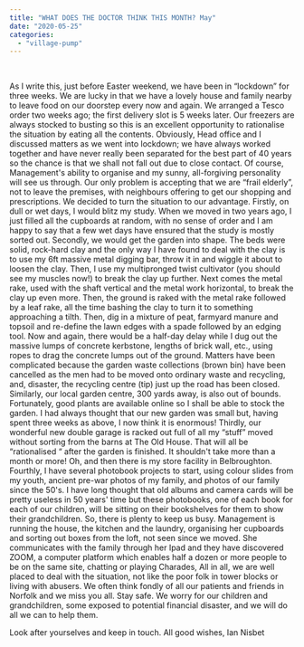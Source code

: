 ```yaml
---
title: "WHAT DOES THE DOCTOR THINK THIS MONTH? May"
date: "2020-05-25"
categories: 
  - "village-pump"
---
```


 

As I write this, just before Easter weekend, we have been in “lockdown” for three weeks. We are lucky in that we have a lovely house and family nearby to leave food on our doorstep every now and again. We arranged a Tesco order two weeks ago; the first delivery slot is 5 weeks later. Our freezers are always stocked to busting so this is an excellent opportunity to rationalise the situation by eating all the contents. Obviously, Head office and I discussed matters as we went into lockdown; we have always worked together and have never really been separated for the best part of 40 years so the chance is that we shall not fall out due to close contact. Of course, Management's ability to organise and my sunny, all-forgiving personality will see us through. Our only problem is accepting that we are “frail elderly”, not to leave the premises, with neighbours offering to get our shopping and prescriptions. We decided to turn the situation to our advantage. Firstly, on dull or wet days, I would blitz my study. When we moved in two years ago, I just filled all the cupboards at random, with no sense of order and I am happy to say that a few wet days have ensured that the study is mostly sorted out. Secondly, we would get the garden into shape. The beds were solid, rock-hard clay and the only way I have found to deal with the clay is to use my 6ft massive metal digging bar, throw it in and wiggle it about to loosen the clay. Then, I use my multipronged twist cultivator (you should see my muscles now!) to break the clay up further. Next comes the metal rake, used with the shaft vertical and the metal work horizontal, to break the clay up even more. Then, the ground is raked with the metal rake followed by a leaf rake, all the time bashing the clay to turn it to something approaching a tilth. Then, dig in a mixture of peat, farmyard manure and topsoil and re-define the lawn edges with a spade followed by an edging tool. Now and again, there would be a half-day delay while I dug out the massive lumps of concrete kerbstone, lengths of brick wall, etc., using ropes to drag the concrete lumps out of the ground. Matters have been complicated because the garden waste collections (brown bin) have been cancelled as the men had to be moved onto ordinary waste and recycling, and, disaster, the recycling centre (tip) just up the road has been closed. Similarly, our local garden centre, 300 yards away, is also out of bounds. Fortunately, good plants are available online so I shall be able to stock the garden. I had always thought that our new garden was small but, having spent three weeks as above, I now think it is enormous! Thirdly, our wonderful new double garage is racked out full of all my “stuff” moved without sorting from the barns at The Old House. That will all be “rationalised “ after the garden is finished. It shouldn't take more than a month or more! Oh, and then there is my store facility in Belbroughton. Fourthly, I have several photobook projects to start, using colour slides from my youth, ancient pre-war photos of my family, and photos of our family since the 50's. I have long thought that old albums and camera cards will be pretty useless in 50 years' time but these photobooks, one of each book for each of our children, will be sitting on their bookshelves for them to show their grandchildren. So, there is plenty to keep us busy. Management is running the house, the kitchen and the laundry, organising her cupboards and sorting out boxes from the loft, not seen since we moved. She communicates with the family through her Ipad and they have discovered ZOOM, a computer platform which enables half a dozen or more people to be on the same site, chatting or playing Charades, All in all, we are well placed to deal with the situation, not like the poor folk in tower blocks or living with abusers. We often think fondly of all our patients and friends in Norfolk and we miss you all. Stay safe. We worry for our children and grandchildren, some exposed to potential financial disaster, and we will do all we can to help them.

Look after yourselves and keep in touch. All good wishes, Ian Nisbet
